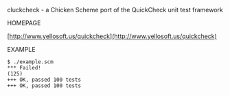 cluckcheck - a Chicken Scheme port of the QuickCheck unit test framework

HOMEPAGE

[http://www.yellosoft.us/quickcheck](http://www.yellosoft.us/quickcheck)

EXAMPLE

	$ ./example.scm 
	*** Failed!
	(125)
	+++ OK, passed 100 tests
	+++ OK, passed 100 tests